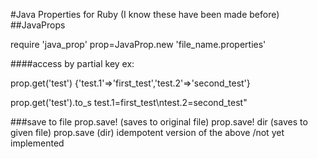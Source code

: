 #Java Properties for Ruby
(I know these have been made before)
##JavaProps

require 'java_prop'
prop=JavaProp.new 'file_name.properties'

####access by partial key ex:

prop.get('test')
{'test.1'=>'first_test','test.2'=>'second_test'}

prop.get('test').to_s
test.1=first_test\ntest.2=second_test"

###save to file
prop.save! (saves to original file)
prop.save! dir (saves to given file)
prop.save (dir) idempotent version of the above /not yet implemented

